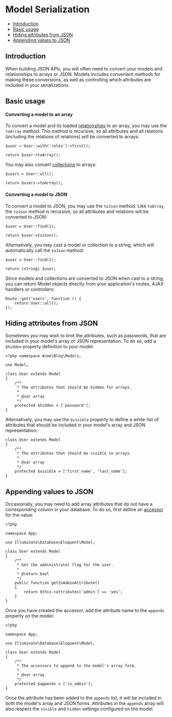 # Model Serialization

- [Introduction](#introduction)
- [Basic usage](#basic-usage)
- [Hiding attributes from JSON](#hiding-attributes-from-json)
- [Appending values to JSON](#appending-values-to-json)

<a name="introduction"></a>
## Introduction

When building JSON APIs, you will often need to convert your models and relationships to arrays or JSON. Models includes convenient methods for making these conversions, as well as controlling which attributes are included in your serializations.

<a name="basic-usage"></a>
## Basic usage

#### Converting a model to an array

To convert a model and its loaded [relationships](relations) to an array, you may use the `toArray` method. This method is recursive, so all attributes and all relations (including the relations of relations) will be converted to arrays:

    $user = User::with('roles')->first();

    return $user->toArray();

You may also convert [collections](collections) to arrays:

    $users = User::all();

    return $users->toArray();

#### Converting a model to JSON

To convert a model to JSON, you may use the `toJson` method. Like `toArray`, the `toJson` method is recursive, so all attributes and relations will be converted to JSON:

    $user = User::find(1);

    return $user->toJson();

Alternatively, you may cast a model or collection to a string, which will automatically call the `toJson` method:

    $user = User::find(1);

    return (string) $user;

Since models and collections are converted to JSON when cast to a string, you can return Model objects directly from your application's routes, AJAX handlers or controllers:

    Route::get('users', function () {
        return User::all();
    });

<a name="hiding-attributes-from-json"></a>
## Hiding attributes from JSON

Sometimes you may wish to limit the attributes, such as passwords, that are included in your model's array or JSON representation. To do so, add a `$hidden` property definition to your model:

    <?php namespace Acme\Blog\Models;

    use Model;

    class User extends Model
    {
        /**
         * The attributes that should be hidden for arrays.
         *
         * @var array
         */
        protected $hidden = ['password'];
    }

Alternatively, you may use the `$visible` property to define a white-list of attributes that should be included in your model's array and JSON representation:

    class User extends Model
    {
        /**
         * The attributes that should be visible in arrays.
         *
         * @var array
         */
        protected $visible = ['first_name', 'last_name'];
    }

<a name="appending-values-to-json"></a>
## Appending values to JSON

Occasionally, you may need to add array attributes that do not have a corresponding column in your database. To do so, first define an [accessor](../database/mutators) for the value:

    <?php

    namespace App;

    use Illuminate\Database\Eloquent\Model;

    class User extends Model
    {
        /**
         * Get the administrator flag for the user.
         *
         * @return bool
         */
        public function getIsAdminAttribute()
        {
            return $this->attributes['admin'] == 'yes';
        }
    }

Once you have created the accessor, add the attribute name to the `appends` property on the model:

    <?php

    namespace App;

    use Illuminate\Database\Eloquent\Model;

    class User extends Model
    {
        /**
         * The accessors to append to the model's array form.
         *
         * @var array
         */
        protected $appends = ['is_admin'];
    }

Once the attribute has been added to the `appends` list, it will be included in both the model's array and JSON forms. Attributes in the `appends` array will also respect the `visible` and `hidden` settings configured on the model.
